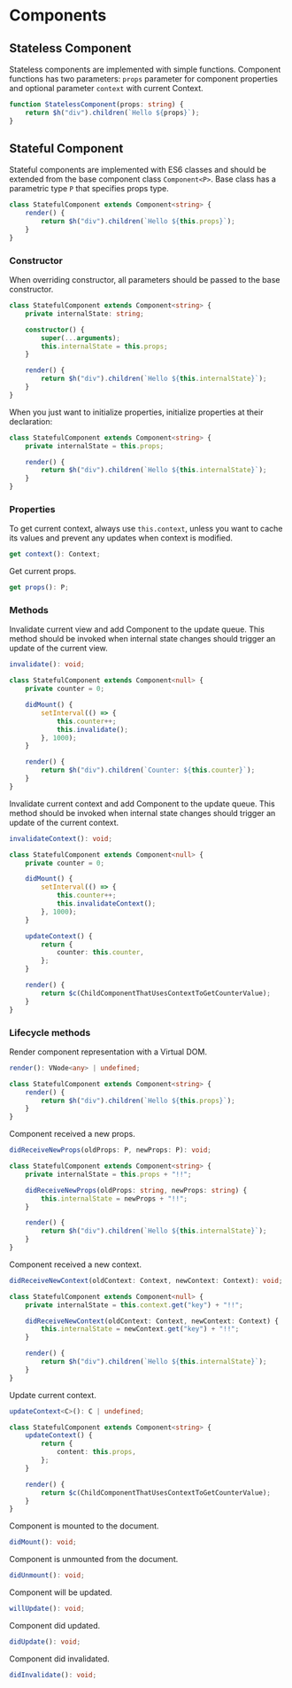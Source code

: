 # Components

## Stateless Component

Stateless components are implemented with simple functions. Component functions has two parameters: `props` parameter
for component properties and optional parameter `context` with current Context.

```ts
function StatelessComponent(props: string) {
    return $h("div").children(`Hello ${props}`);
}
```

## Stateful Component

Stateful components are implemented with ES6 classes and should be extended from the base component class
`Component<P>`. Base class has a parametric type `P` that specifies props type.

```ts
class StatefulComponent extends Component<string> {
    render() {
        return $h("div").children(`Hello ${this.props}`);
    }
}
```

### Constructor

When overriding constructor, all parameters should be passed to the base constructor.

```ts
class StatefulComponent extends Component<string> {
    private internalState: string;

    constructor() {
        super(...arguments);
        this.internalState = this.props;
    }

    render() {
        return $h("div").children(`Hello ${this.internalState}`);
    }
}
```

When you just want to initialize properties, initialize properties at their declaration:

```ts
class StatefulComponent extends Component<string> {
    private internalState = this.props;

    render() {
        return $h("div").children(`Hello ${this.internalState}`);
    }
}
```

### Properties

To get current context, always use `this.context`, unless you want to cache its values and prevent any updates when
context is modified.

```ts
get context(): Context;
```

Get current props.

```ts
get props(): P;
```

### Methods

Invalidate current view and add Component to the update queue. This method should be invoked when internal state changes
should trigger an update of the current view.

```ts
invalidate(): void;
```

```ts
class StatefulComponent extends Component<null> {
    private counter = 0;

    didMount() {
        setInterval(() => {
            this.counter++;
            this.invalidate();
        }, 1000);
    }

    render() {
        return $h("div").children(`Counter: ${this.counter}`);
    }
}
```

Invalidate current context and add Component to the update queue. This method should be invoked when internal state
changes should trigger an update of the current context.

```ts
invalidateContext(): void;
```

```ts
class StatefulComponent extends Component<null> {
    private counter = 0;

    didMount() {
        setInterval(() => {
            this.counter++;
            this.invalidateContext();
        }, 1000);
    }

    updateContext() {
        return {
            counter: this.counter,
        };
    }

    render() {
        return $c(ChildComponentThatUsesContextToGetCounterValue);
    }
}
```

### Lifecycle methods

Render component representation with a Virtual DOM.

```ts
render(): VNode<any> | undefined;
```

```ts
class StatefulComponent extends Component<string> {
    render() {
        return $h("div").children(`Hello ${this.props}`);
    }
}
```

Component received a new props.

```ts
didReceiveNewProps(oldProps: P, newProps: P): void;
```

```ts
class StatefulComponent extends Component<string> {
    private internalState = this.props + "!!";

    didReceiveNewProps(oldProps: string, newProps: string) {
        this.internalState = newProps + "!!";
    }

    render() {
        return $h("div").children(`Hello ${this.internalState}`);
    }
}
```

Component received a new context.

```ts
didReceiveNewContext(oldContext: Context, newContext: Context): void;
```

```ts
class StatefulComponent extends Component<null> {
    private internalState = this.context.get("key") + "!!";

    didReceiveNewContext(oldContext: Context, newContext: Context) {
        this.internalState = newContext.get("key") + "!!";
    }

    render() {
        return $h("div").children(`Hello ${this.internalState}`);
    }
}
```

Update current context.

```ts
updateContext<C>(): C | undefined;
```

```ts
class StatefulComponent extends Component<string> {
    updateContext() {
        return {
            content: this.props,
        };
    }

    render() {
        return $c(ChildComponentThatUsesContextToGetCounterValue);
    }
}
```

Component is mounted to the document.

```ts
didMount(): void;
```

Component is unmounted from the document.

```ts
didUnmount(): void;
```

Component will be updated.

```ts
willUpdate(): void;
```

Component did updated.

```ts
didUpdate(): void;
```

Component did invalidated.

```ts
didInvalidate(): void;
```
